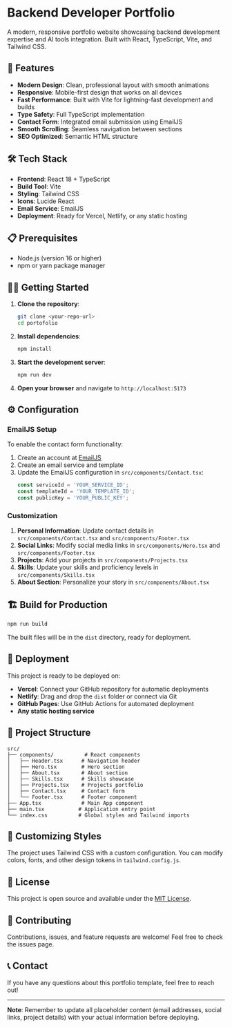 # Backend Developer Portfolio

A modern, responsive portfolio website showcasing backend development expertise and AI tools integration. Built with React, TypeScript, Vite, and Tailwind CSS.

## 🚀 Features

- **Modern Design**: Clean, professional layout with smooth animations
- **Responsive**: Mobile-first design that works on all devices
- **Fast Performance**: Built with Vite for lightning-fast development and builds
- **Type Safety**: Full TypeScript implementation
- **Contact Form**: Integrated email submission using EmailJS
- **Smooth Scrolling**: Seamless navigation between sections
- **SEO Optimized**: Semantic HTML structure

## 🛠️ Tech Stack

- **Frontend**: React 18 + TypeScript
- **Build Tool**: Vite
- **Styling**: Tailwind CSS
- **Icons**: Lucide React
- **Email Service**: EmailJS
- **Deployment**: Ready for Vercel, Netlify, or any static hosting

## 📋 Prerequisites

- Node.js (version 16 or higher)
- npm or yarn package manager

## 🏃‍♂️ Getting Started

1. **Clone the repository**:
   ```bash
   git clone <your-repo-url>
   cd portofolio
   ```

2. **Install dependencies**:
   ```bash
   npm install
   ```

3. **Start the development server**:
   ```bash
   npm run dev
   ```

4. **Open your browser** and navigate to `http://localhost:5173`

## ⚙️ Configuration

### EmailJS Setup

To enable the contact form functionality:

1. Create an account at [EmailJS](https://emailjs.com)
2. Create an email service and template
3. Update the EmailJS configuration in `src/components/Contact.tsx`:
   ```typescript
   const serviceId = 'YOUR_SERVICE_ID';
   const templateId = 'YOUR_TEMPLATE_ID';
   const publicKey = 'YOUR_PUBLIC_KEY';
   ```

### Customization

1. **Personal Information**: Update contact details in `src/components/Contact.tsx` and `src/components/Footer.tsx`
2. **Social Links**: Modify social media links in `src/components/Hero.tsx` and `src/components/Footer.tsx`
3. **Projects**: Add your projects in `src/components/Projects.tsx`
4. **Skills**: Update your skills and proficiency levels in `src/components/Skills.tsx`
5. **About Section**: Personalize your story in `src/components/About.tsx`

## 🏗️ Build for Production

```bash
npm run build
```

The built files will be in the `dist` directory, ready for deployment.

## 🚀 Deployment

This project is ready to be deployed on:

- **Vercel**: Connect your GitHub repository for automatic deployments
- **Netlify**: Drag and drop the `dist` folder or connect via Git
- **GitHub Pages**: Use GitHub Actions for automated deployment
- **Any static hosting service**

## 📁 Project Structure

```
src/
├── components/          # React components
│   ├── Header.tsx      # Navigation header
│   ├── Hero.tsx        # Hero section
│   ├── About.tsx       # About section
│   ├── Skills.tsx      # Skills showcase
│   ├── Projects.tsx    # Projects portfolio
│   ├── Contact.tsx     # Contact form
│   └── Footer.tsx      # Footer component
├── App.tsx             # Main App component
├── main.tsx           # Application entry point
└── index.css          # Global styles and Tailwind imports
```

## 🎨 Customizing Styles

The project uses Tailwind CSS with a custom configuration. You can modify colors, fonts, and other design tokens in `tailwind.config.js`.

## 📄 License

This project is open source and available under the [MIT License](LICENSE).

## 🤝 Contributing

Contributions, issues, and feature requests are welcome! Feel free to check the issues page.

## 📞 Contact

If you have any questions about this portfolio template, feel free to reach out!

---

**Note**: Remember to update all placeholder content (email addresses, social links, project details) with your actual information before deploying.
